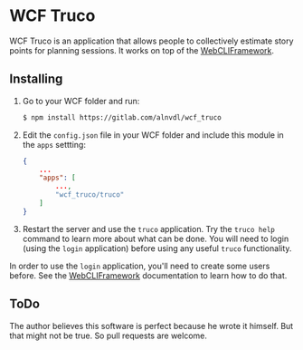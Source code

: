 # WCF Truco

WCF Truco is an application that allows people to collectively estimate story
points for planning sessions. It works on top of the
[WebCLIFramework](https://github.com/alnvdl/wcf).

## Installing
1. Go to your WCF folder and run:
    ```sh
    $ npm install https://gitlab.com/alnvdl/wcf_truco
    ```

2. Edit the `config.json` file in your WCF folder and include this module in
the `apps` settting:
    ```json
    {
        ...
        "apps": [
            ...,
            "wcf_truco/truco"
        ]
    }
    ```

3. Restart the server and use the `truco` application. Try the `truco help`
command to learn more about what can be done. You will need to login (using the
`login` application) before using any useful `truco` functionality.

In order to use the `login` application, you'll need to create some users
before. See the [WebCLIFramework](https://github.com/alnvdl/wcf) documentation
to learn how to do that.

## ToDo
The author believes this software is perfect because he wrote it himself. But
that might not be true. So pull requests are welcome.
